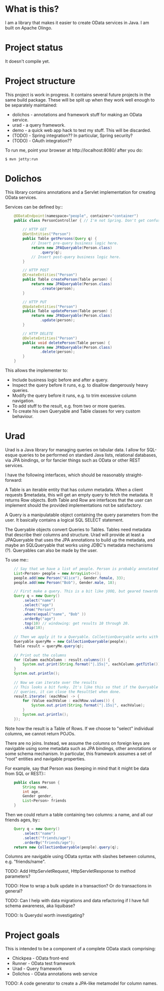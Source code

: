 # What is this?

I am a library that makes it easier to create OData services in Java. I am built on Apache Olingo.

# Project status

It doesn't compile yet.

# Project structure

This project is work in progress. It contains several future projects in the same build package. These will be split up
when they work well enough to be separately maintained:

* dolichos - annotations and framework stuff for making an OData service. 
* urad - a query framework.
* demo - a quick web app hack to test my stuff. This will be discarded.
* (TODO) - Spring integration?? In particular, Spring security?
* (TODO) - OAuth integration??

To run me, point your browser at http://localhost:8080/ after you do:

```shell script
$ mvn jetty:run
```


# Dolichos

This library contains annotations and a Servlet implementation for creating OData services. 

Services can be defined by::

``` java
    @ODataEndpoint(namespace="people", container="container")
    public class PersonController { // I'm not Spring. Don't get confused.
        
        // HTTP GET
        @GetEntities("Person")
        public Table getPersons(Query q) {
            // Insert pre-query business logic here.
            return new JPAQueryable(Person.class)
                .query(q);
            // Insert post-query business logic here.
        }

        // HTTP POST
        @CreateEntities("Person")
        public Table createPerson(Table person) {
            return new JPAQueryable(Person.class)
                .create(person);
        }

        // HTTP PUT
        @UpdateEntities("Person")
        public Table updatePerson(Table person) {
            return new JPAQueryable(Person.class)
                .update(person);
        }

        // HTTP DELETE
        @DeleteEntities("Person") 
        public void deletePerson(Table person) {
            return new JPAQueryable(Person.class)
                .delete(person);
        }
    }
```

This allows the implementer to:

* Include business logic before and after a query.
* Inspect the query before it runs, e.g. to disallow dangerously heavy queries. 
* Modify the query before it runs, e.g. to trim excessive column navigation.
* To add stuff to the result, e.g. from two or more queries.
* To create his own Queryable and Table classes for very custom behaviour.


# Urad

Urad is a Java library for managing queries on tabular data. I allow for SQL-esque queries to be performed on
standard Java lists, relational databases, via JPA bindings, or for fancier things such as OData or other
REST services.

I have the following interfaces, which should be reasonably straight-forward:

A Table is an iterable entity that has column metadata. When a client requests $metadata, this will get an empty 
query to fetch the metadata. It returns Row objects. Both Table and Row are interfaces that the user can implement
should the provided implementations not be satisfactory.

A Query is a manipulatable object containing the query parameters from the user. It basically contains a logical
SQL SELECT statement.

The Queryable objects convert Queries to Tables. Tables need metadata that describe their columns and structure. 
Urad will provide at least a JPAQueryable that uses the JPA annotations to build up the metadata, and maybe
an SQLQueryable that works using JDBC's metadata mechanisms (?). Queryables can also be made by the user.

To use me::


```java
    // Say that we have a list of people. Person is probably annotated with JPA.
    List<Person> people = new ArrayList<>();
    people.add(new Person("Alice"), Gender.female, 33);
    people.add(new Person("Bob"), Gender.male, 18);

    // First make a query. This is a bit like jOOQ, but geared towards OData.
    Query q = new Query()
        .select("name")
        .select("age")
        .from("Person")
        .where(equal("name", "Bob" ))
        .orderBy("age") 
        .top(10) // windowing: get results 10 through 20.
        .skip(10);
        
    // Then we apply it to a Queryable. CollectionQueryable works with any Java collection.
    Queryable queryMe = new CollectionQueryable(people);
    Table result = queryMe.query(q);
    
    // Print out the columns
    for (Column eachColumn : result.columns()) {
        System.out.print(String.format("|.15s|", eachColumn.getTitle()));
    }
    System.out.println(); 
    
    // Now we can iterate over the results
    // This looks a bit funky. It's like this so that if the Queryable is based on SQL 
    // queries, it can close the ResultSet when done.
    result.iterate( (eachRow) -> {
        for (Value eachValue : eachRow.values()) {
            System.out.print(String.format("|.15s|", eachValue);
        }
        System.out.println();
    });
```

Note how the result is a Table of Rows. If we choose to "select" individual columns, we cannot return
POJOs.

There are no joins. Instead, we assume the columns on foreign keys are navigable using some metadata such as JPA 
bindings, other annotations or some schema mechanism. In particular, this framework assumes a 
set of "root" entities and navigable properties.

For example, say that Person was (keeping in mind that it might be data from SQL or REST)::

```java
    public class Person {
        String name,
        int age,
        Gender gender,
        List<Person> friends
    }

```
   
Then we could return a table containing two columns: a name, and all our friends ages, by::

```java
    Query q = new Query()
        .select("name")
        .select("friends/age") 
        .orderBy("friends/age");
    return new CollectionQueryable(people).query(q);
```

Columns are navigable using OData syntax with slashes between columns, e.g. "friends/name".

TODO: Add HttpServletRequest, HttpServletResponse to method parameters?

TODO: How to wrap a bulk update in a transaction? Or do transactions in general?

TODO: Can I help with data migrations and data refactoring if I have full schema awareness, aka liquibase?

TODO: Is Querydsl worth investigating?

# Project goals

This is intended to be a component of a complete OData stack comprising:

* Chickpea - OData front-end
* Runner - OData test framework
* Urad - Query framework
* Dolichos - OData annotations web service

TODO: A code generator to create a JPA-like metamodel for column names.
